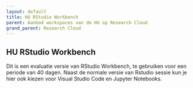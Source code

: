 ```yaml
---
layout: default
title: HU RStudio Workbench
parent: Aanbod workspaces van de HU op Research Cloud
grand_parent: Research Cloud
---
```


## HU RStudio Workbench

Dit is een evaluatie versie van RStudio Workbench, te gebruiken voor een periode van 40 dagen. Naast de normale versie van Rstudio sessie kun je hier ook kiezen voor Visual Studio Code en Jupyter Notebooks.